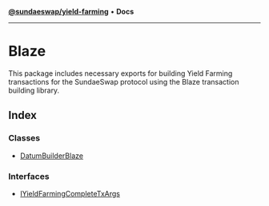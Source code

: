[**@sundaeswap/yield-farming**](../README.md) • **Docs**

***

# Blaze

This package includes necessary exports for building Yield
Farming transactions for the SundaeSwap protocol using the Blaze
transaction building library.

## Index

### Classes

- [DatumBuilderBlaze](classes/DatumBuilderBlaze.md)

### Interfaces

- [IYieldFarmingCompleteTxArgs](interfaces/IYieldFarmingCompleteTxArgs.md)
